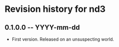 # Revision history for nd3

## 0.1.0.0 -- YYYY-mm-dd

* First version. Released on an unsuspecting world.
